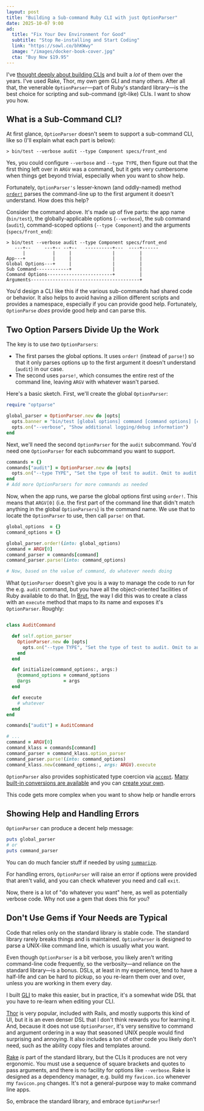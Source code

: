 ```yaml
---
layout: post
title: "Building a Sub-command Ruby CLI with just OptionParser"
date: 2025-10-07 9:00
ad:
  title: "Fix Your Dev Environment for Good"
  subtitle: "Stop Re-installing and Start Coding"
  link: "https://sowl.co/bhKWwy"
  image: "/images/docker-book-cover.jpg"
  cta: "Buy Now $19.95"
---
```


I've [thought deeply about building CLIs](https://www.amazon.com/Build-Awesome-Command-Line-Applications-Ruby/dp/1934356913) and built a
*lot* of them over the years.  I've used Rake, Thor, my own gem GLI and many others.  After all that, the venerable `OptionParser`—part of
Ruby's standard library—is the best choice for scripting and sub-command (git-like) CLIs.  I want to show you how.

<!-- more -->

## What is a Sub-Command CLI?

At first glance, `OptionParser` doesn't seem to support a sub-command CLI, like so (I'll explain what each part is below):

```
> bin/test --verbose audit --type Component specs/front_end
```

Yes, you could configure `--verbose` and `--type TYPE`, then figure out that the first thing left over in `ARGV` was a command, but it gets very cumbersome when things get beyond trivial, especially when you want to show help.

Fortunately, `OptionParser's` lesser-known (and oddly-named) method
[`order!`](https://docs.ruby-lang.org/en/3.4/OptionParser.html#method-i-order-21) parses the command-line up to the first argument
it doesn't understand.  How does this help?

Consider the command above.  It's made up of five parts: the app name (`bin/test`), the globally-applicable options (`--verbose`), the sub
command (`audit`), command-scoped options (`--type Component`) and the arguments (`specs/front_end`):

```
> bin/test --verbose audit --type Component specs/front_end
   ---+--     ---+-- --+--   ----------+---  ----+------
      |          |     |               |         |
App---+          |     |               |         |
Global Options---+     |               |         |
Sub Command------------+               |         |
Command Options------------------------+         |
Arguments----------------------------------------+
```

You'd design a CLI like this if the various sub-commands had shared code or behavior. It also helps to avoid having a zillion different
scripts and provides a namespace, especially if you can provide good help. Fortunately, `OptionParse` *does* provide good help and can parse this.

## Two Option Parsers Divide Up the Work

The key is to use *two* `OptionParsers`:

* The first parses the global options. It uses `order!` (instead of `parse!`) so that it only parses options up to the first argument it
doesn't understand (`audit`) in our case.
* The second uses `parse!`, which consumes the entire rest of the command line, leaving `ARGV` with whatever wasn't parsed.

Here's a basic sketch.  First, we'll create the global `OptionParser`:


```ruby
require "optparse"

global_parser = OptionParser.new do |opts|
  opts.banner = "bin/test [global options] command [command options] [command args...]"
  opts.on("--verbose", "Show additional logging/debug information")
end
```

Next, we'll need the second `OptionParser` for the `audit` subcommand.  You'd need one `OptionParser` for each subcommand you want to
support.

```ruby
commands = {}
commands["audit"] = OptionParser.new do |opts|
  opts.on("--type TYPE", "Set the type of test to audit. Omit to audit all types")
end
# Add more OptionParsers for more commands as needed
```

Now, when the app runs, we parse the global options first using `order!`. This means that `ARGV[0]` (i.e. the first part of the command line that didn't match anything in the global `OptionParsers`) is the command name. We use that to locate the `OptionParser` to use, then call `parse!` on that.

```ruby
global_options  = {}
command_options = {}

global_parser.order!(into: global_options)
command = ARGV[0]
command_parser = commands[command]
command_parser.parse!(into: command_options)

# Now, based on the value of command, do whatever needs doing
```

What `OptionParser` doesn't give you is a way to manage the code to run for the e.g. `audit` command, but you have all the object-oriented
facilities of Ruby available to do that.  In [Brut](https://brutrb.com), the way I did this was to create a class with an `execute` method
that maps to its name and exposes it's `OptionParser`.  Roughly:

```ruby

class AuditCommand

  def self.option_parser
    OptionParser.new do |opts|
      opts.on("--type TYPE", "Set the type of test to audit. Omit to audit all types")
    end
  end

  def initialize(command_options:, args:)
    @command_options = command_options
    @args            = args
  end

  def execute
    # whatever
  end
end

commands["audit"] = AuditCommand

# ...
command = ARGV[0]
command_klass = commands[command]
command_parser = command_klass.option_parser
command_parser.parse!(into: command_options)
command_klass.new(command_options:, args: ARGV).execute
```

`OptionParser` also provides sophisticated type coercion via [`accept`](https://docs.ruby-lang.org/en/3.4/OptionParser.html#method-i-accept).
[Many built-in conversions are available](https://docs.ruby-lang.org/en/3.4/OptionParser.html#class-OptionParser-label-Type+Coercion) and you
can [create your own](https://docs.ruby-lang.org/en/3.4/OptionParser.html#class-OptionParser-label-Creating+Custom+Conversions).

This code gets more complex when you want to show help or handle errors

## Showing Help and Handling Errors

`OptionParser` can produce a decent help message:

```ruby
puts global_parser
# or
puts command_parser
```

You can do much fancier stuff if needed by using [`summarize`](https://docs.ruby-lang.org/en/3.4/OptionParser.html#method-i-summarize).  

For handling errors, `OptionParser` will raise an error if options were provided that aren't valid, and you can check whatever you need and
call `exit`.


Now, there is a lot of "do whatever you want" here, as well as potentially verbose code.  Why not use a gem that does this for you?

## Don't Use Gems if Your Needs are Typical

<div data-ad></div>

Code that relies only on the standard library is stable code.  The standard library rarely breaks things and is maintained.  `OptionParser`
is designed to parse a UNIX-like command line, which is usually  what you want.

Even though `OptionParser` is a bit verbose, you likely aren't writing command-line code frequently, so the verbosity—and reliance on the
standard library—is a bonus.  DSLs, at least in my experience, tend to have a half-life and can be hard to pickup, so you re-learn them over
and over, unless you are working in them every day.

I built [GLI](https://github.com/davetron5000/gli) to make this easier, but in practice, it's a somewhat wide DSL that you have to re-learn
when editing your CLI.

[Thor](https://github.com/rails/thor) is very popular, included with Rails, and mostly supports this kind of UI, but it is an even denser DSL that I don't think rewards you for learning it.  And, because it does not use `OptionParser`, it's very sensitive to command and argument ordering in a way that seasoned UNIX people would find surprising and annoying.  It also includes a ton of other code you likely don't need, such as the ability copy files and templates around.

[Rake](https://github.com/ruby/rake) *is* part of the standard library, but the CLIs it produces are not very ergonomic. You must use a
sequence of square brackets and quotes to pass arguments, and there is no facility for options like `--verbose`.  Rake is designed as a
dependency manager, e.g. build my `favicon.ico` whenever my `favicon.png` changes. It's not a general-purpose way to make command line apps.

So, embrace the standard library, and embrace `OptionParser`!
